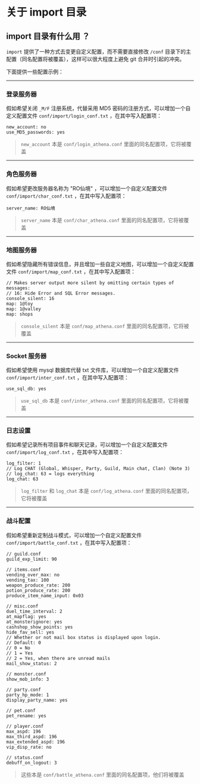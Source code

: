# 关于 import 目录

## import 目录有什么用 ？

`import` 提供了一种方式去变更自定义配置，而不需要直接修改 `/conf` 目录下的主配置（同名配置将被覆盖），这样可以很大程度上避免 git 合并时引起的冲突。

下面提供一些配置示例：

------
### 登录服务器

假如希望关闭 `_M/F` 注册系统，代替采用 MD5 密码的注册方式，可以增加一个自定义配置文件 `conf/import/login_conf.txt` ，在其中写入配置项：

```
new_account: no
use_MD5_passwords: yes
```

> `new_account` 本是 `conf/login_athena.conf` 里面的同名配置项，它将被覆盖


------
### 角色服务器

假如希望更改服务器名称为 "RO仙境" ，可以增加一个自定义配置文件 `conf/import/char_conf.txt` ，在其中写入配置项：

```
server_name: RO仙境
```

> `server_name` 本是 `conf/char_athena.conf` 里面的同名配置项，它将被覆盖


------
### 地图服务器

假如希望隐藏所有错误信息，并且增加一些自定义地图，可以增加一个自定义配置文件 `conf/import/map_conf.txt` ，在其中写入配置项：

```
// Makes server output more silent by omitting certain types of messages:
// 16: Hide Error and SQL Error messages.
console_silent: 16
map: 1@toy
map: 1@valley
map: shops
```

> `console_silent` 本是 `conf/map_athena.conf` 里面的同名配置项，它将被覆盖


------
### Socket 服务器

假如希望使用 mysql 数据库代替 txt 文件库，可以增加一个自定义配置文件 `conf/import/inter_conf.txt` ，在其中写入配置项：

```
use_sql_db: yes
```

> `use_sql_db` 本是 `conf/inter_athena.conf` 里面的同名配置项，它将被覆盖


------
### 日志设置

假如希望记录所有项目事件和聊天记录，可以增加一个自定义配置文件 `conf/import/log_conf.txt` ，在其中写入配置项：

```
log_filter: 1
// Log CHAT (Global, Whisper, Party, Guild, Main chat, Clan) (Note 3)
// log_chat: 63 = logs everything
log_chat: 63
```

> `log_filter` 和 `log_chat` 本是 `conf/log_athena.conf` 里面的同名配置项，它将被覆盖


------
### 战斗配置

假如希望重新定制战斗模式，可以增加一个自定义配置文件 `conf/import/battle_conf.txt` ，在其中写入配置项：

```
// guild.conf
guild_exp_limit: 90

// items.conf
vending_over_max: no
vending_tax: 100
weapon_produce_rate: 200
potion_produce_rate: 200
produce_item_name_input: 0x03

// misc.conf
duel_time_interval: 2
at_mapflag: yes
at_monsterignore: yes
cashshop_show_points: yes
hide_fav_sell: yes
// Whether or not mail box status is displayed upon login.
// Default: 0
// 0 = No
// 1 = Yes
// 2 = Yes, when there are unread mails
mail_show_status: 2

// monster.conf
show_mob_info: 3

// party.conf
party_hp_mode: 1
display_party_name: yes

// pet.conf
pet_rename: yes

// player.conf
max_aspd: 196
max_third_aspd: 196
max_extended_aspd: 196
vip_disp_rate: no

// status.conf
debuff_on_logout: 3
```

> 这些本是 `conf/battle_athena.conf` 里面的同名配置项，他们将被覆盖


